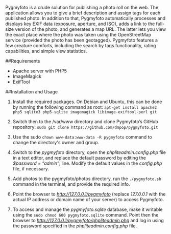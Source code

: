 Pygmyfoto is a crude solution for publishing a photo roll on the web. The application allows you to give a brief description and assign tags for each published photo. In addition to that, Pygmyfoto automatically processes and displays key EXIF data (exposure, aperture, and ISO), adds a link to the full-size version of the photo, and generates a map URL. The latter lets you view the exact place where the photo was taken using the OpenStreetMap service (provided the photo has been geotagged). Pygmyfoto features a few creature comforts, including the search by tags functionality, rating capabilities, and simple view statistics.

##Requirements

* Apache server with PHP5
* ImageMagick
* ExifTool

##Installation and Usage

1. Install the required packages. On Debian and Ubuntu, this can be done by running the following command as root: `apt-get install apache2 php5 sqlite3 php5-sqlite imagemagick libimage-exiftool-perl git`

2. Switch then to the /var/www directory and clone Pygmyfoto’s GitHub repository: `sudo git clone https://github.com/dmpop/pygmyfoto.git`

3. Use the sudo `chown www-data:www-data -R pygmyfoto` command to change the directory's owner and group.

5. Switch to the *pygmyfoto* directory, open the *phpliteadmin.config.php* file in a text editor, and replace the default password by editing the *$password = “admin”;* line. Modify the default values in the *config.php* file, if necessary.

6. Add photos to the pygmyfoto/photos directory, run the `./pygmyfoto.sh` command in the terminal, and provide the required info.

7. Point the browser to *http://127.0.0.1/pygmyfoto* (replace *127.0.0.1* with the actual IP address or domain name of your server) to access Pygmyfoto.

8. To access and manage the *pygmyfoto.sqlite* database, make it writable using the `sudo chmod 600 pygmyfoto.sqlite` command. Point then the browser to *http://127.0.0.1/pygmyfoto/phpliteadmin.php* and log in using the password specified in the *phpliteadmin.config.php* file.
